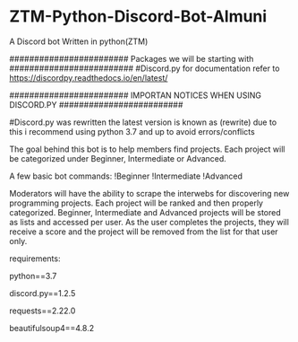 # ZTM-Python-Discord-Bot-Almuni
 A Discord bot Written in python(ZTM)

######################## Packages we will be starting with #########################
#Discord.py for documentation refer to  https://discordpy.readthedocs.io/en/latest/


######################## IMPORTAN NOTICES WHEN USING DISCORD.PY #########################

#Discord.py was rewritten the latest version is known as (rewrite) due to this i recommend using python 3.7 and up to avoid errors/conflicts

The goal behind this bot is to help members find projects. Each project will be categorized under Beginner, Intermediate or Advanced.

A few basic bot commands: !Beginner !Intermediate !Advanced

Moderators will have the ability to scrape the interwebs for discovering new programming projects. Each project will be ranked and then properly categorized. Beginner, Intermediate and Advanced projects will be stored as lists and accessed per user. As the user completes the projects, they will receive a score and the project will be removed from the list for that user only.

requirements:

python==3.7

discord.py==1.2.5

requests==2.22.0

beautifulsoup4==4.8.2

